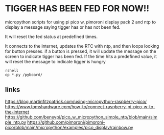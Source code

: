 # TIGGER HAS BEEN FED FOR NOW!!

micropython scripts for using pi pico w, pimoroni display pack 2 and ntp to display a message saying tigger has or has not been fed.

It will reset the fed status at predefined times.

It connects to the internet, updates the RTC with ntp, and then loops looking for button presses. if a button is pressed, it will update the message on the screen to indicate tigger has been fed. If the time hits a predefined value, it will reset the message to indicate tigger is hungry

```
rshell
cp *.py /pyboard/
```

## links
https://blog.martinfitzpatrick.com/using-micropython-raspberry-pico/
https://www.tomshardware.com/how-to/connect-raspberry-pi-pico-w-to-the-internet
https://github.com/benevpi/pico_w_micropython_simple_ntp/blob/main/simple_ntp.py
https://github.com/pimoroni/pimoroni-pico/blob/main/micropython/examples/pico_display/rainbow.py
